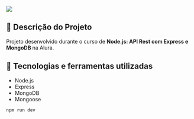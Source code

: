 <p align="left">
   <img src="http://img.shields.io/static/v1?label=STATUS&message=CONCLUIDO&color=GREEN&style=for-the-badge"/>
</p>

## :memo: Descrição do Projeto
Projeto desenvolvido durante o curso de <strong> Node.js: API Rest com Express e MongoDB </strong> na Alura.

## 🚀 Tecnologias e ferramentas utilizadas
- Node.js
- Express
- MongoDB
- Mongoose


<code>npm run dev</code>
